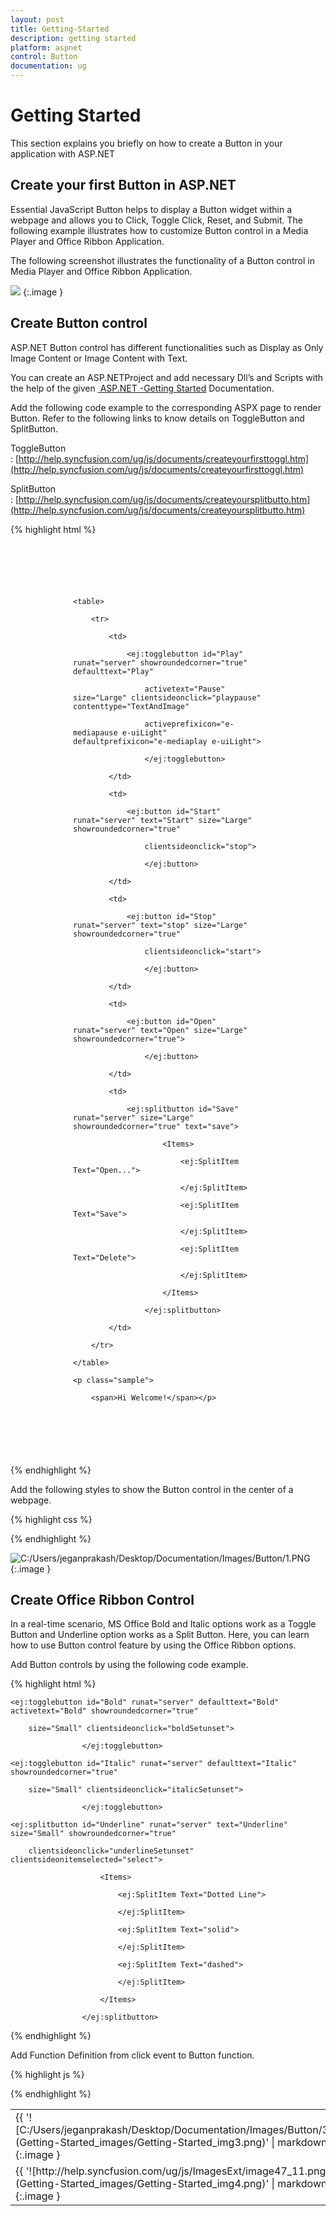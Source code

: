 ```yaml
---
layout: post
title: Getting-Started
description: getting started
platform: aspnet
control: Button
documentation: ug
---
```


# Getting Started

This section explains you briefly on how to create a Button in your application with ASP.NET

## Create your first Button in ASP.NET

Essential JavaScript Button helps to display a Button widget within a webpage and allows you to Click, Toggle Click, Reset, and Submit. The following example illustrates how to customize Button control in a Media Player and Office Ribbon Application. 

The following screenshot illustrates the functionality of a Button control in Media Player and Office Ribbon Application.

![](Getting-Started_images/Getting-Started_img1.png)
{:.image }


## Create Button control

ASP.NET Button control has different functionalities such as Display as Only Image Content or Image Content with Text.

You can create an ASP.NETProject and add necessary Dll’s and Scripts with the help of the given [ ASP.NET -Getting Started](http://help.syncfusion.com/ug/js/Documents/gettingstartedwithmv.htm) Documentation.

 Add the following code example to the corresponding ASPX page to render Button. Refer to the following links to know details on ToggleButton and SplitButton.

ToggleButton : [http://help.syncfusion.com/ug/js/documents/createyourfirsttoggl.htm](http://help.syncfusion.com/ug/js/documents/createyourfirsttoggl.htm)

SplitButton : [http://help.syncfusion.com/ug/js/documents/createyoursplitbutto.htm](http://help.syncfusion.com/ug/js/documents/createyoursplitbutto.htm)



{% highlight html %}

<div class="case1">

    <table>

        <tr>

            <td>

                <ej:togglebutton id="Play" runat="server" showroundedcorner="true" defaulttext="Play"

                    activetext="Pause" size="Large" clientsideonclick="playpause" contenttype="TextAndImage"

                    activeprefixicon="e-mediapause e-uiLight" defaultprefixicon="e-mediaplay e-uiLight">

                    </ej:togglebutton>

            </td>

            <td>

                <ej:button id="Start" runat="server" text="Start" size="Large" showroundedcorner="true"

                    clientsideonclick="stop">

                    </ej:button>

            </td>

            <td>

                <ej:button id="Stop" runat="server" text="stop" size="Large" showroundedcorner="true"

                    clientsideonclick="start">

                    </ej:button>

            </td>

            <td>

                <ej:button id="Open" runat="server" text="Open" size="Large" showroundedcorner="true">

                    </ej:button>

            </td>

            <td>

                <ej:splitbutton id="Save" runat="server" size="Large" showroundedcorner="true" text="save">

                        <Items>

                            <ej:SplitItem Text="Open...">

                            </ej:SplitItem>

                            <ej:SplitItem Text="Save">

                            </ej:SplitItem>

                            <ej:SplitItem Text="Delete">

                            </ej:SplitItem>

                        </Items>

                    </ej:splitbutton>

            </td>

        </tr>

    </table>

    <p class="sample">

        <span>Hi Welcome!</span></p>

</div>



{% endhighlight %}

Add the following styles to show the Button control in the center of a webpage. 

{% highlight css %}

<style type="text/css">



        ul li span {

            color: white;

        }



        .case1 {

            margin: 100px;

        }



        .officeribben {

            margin: 100px;

        }



        .sample {

            margin: 100px;

        }



        .audiodiv {

            margin: 100px;

        }

    </style>



{% endhighlight %}



![C:/Users/jeganprakash/Desktop/Documentation/Images/Button/1.PNG](Getting-Started_images/Getting-Started_img2.png)
{:.image }


## Create Office Ribbon Control

In a real-time scenario, MS Office Bold and Italic options work as a Toggle Button and Underline option works as a Split Button. Here, you can learn how to use Button control feature by using the Office Ribbon options.

Add Button controls by using the following code example. 

{% highlight html %}

<td>

    <ej:togglebutton id="Bold" runat="server" defaulttext="Bold" activetext="Bold" showroundedcorner="true"

        size="Small" clientsideonclick="boldSetunset">

                    </ej:togglebutton>

</td>

<td>

    <ej:togglebutton id="Italic" runat="server" defaulttext="Italic" showroundedcorner="true"

        size="Small" clientsideonclick="italicSetunset">

                    </ej:togglebutton>

</td>

<td>

    <ej:splitbutton id="Underline" runat="server" text="Underline" size="Small" showroundedcorner="true"

        clientsideonclick="underlineSetunset" clientsideonitemselected="select">

                        <Items>

                            <ej:SplitItem Text="Dotted Line">

                            </ej:SplitItem>

                            <ej:SplitItem Text="solid">

                            </ej:SplitItem>

                            <ej:SplitItem Text="dashed">

                            </ej:SplitItem>

                        </Items>

                    </ej:splitbutton>

</td>



{% endhighlight %}

Add Function Definition from click event to Button function. 

{% highlight js %}

<script type="text/javascript">

    function boldSetunset(e) {

        if (e.isChecked) {

            $(".sample span").wrap("<b></b>");<%--add the bold tag to span--%>

        }

        else {

            $(".sample span").unwrap("<b></b>");<%--remove the bold tag to span--%>

        }

    }

    function italicSetunset(e) {

        if ($(".sample span").parents().is("i")) {

            $(".sample span").unwrap("<i></i>");<%--remove the italic tag to span--%>

        }

        else {

            $(".sample span").wrap("<i></i>");<%--add the italic tag to span--%>

        }

    }

    function underlineSetunset(e) {

        if ($(".sample span").parents().is("u")) {

            $(".sample span").unwrap("<u></u>");<%--remove the underline tag to span--%>

        } else {

            $(".sample span").wrap("<u></u>");<%--add the underline tag to span--%>

        }

    }

    function select(e) {

        if ($(".sample span:last-child").parents().is("span")) {

            $(".sample #under span").unwrap("<span id='under'></span>");

        }



        switch (e.events.text) {



            case "Dotted Line": $(".sample span").wrap("<span id='under' style='border-bottom: 1px dotted #000000;'></span>");

                break;



            case "solid": $(".sample span").wrap("<span id='under' style='border-bottom: 1px solid #000000;'></span>");

                break;



            case "dashed": $(".sample span").wrap("<span id='under' style='border-bottom: 1px dashed #000000;'></span>");

                break;

        }

    }



</script>



{% endhighlight %}



<table>
<tr>
<td>
{{ '![C:/Users/jeganprakash/Desktop/Documentation/Images/Button/3.PNG](Getting-Started_images/Getting-Started_img3.png)' | markdownify }}
{:.image }
</td></tr>
<tr>
<td>
{{ '![http://help.syncfusion.com/ug/js/ImagesExt/image47_11.png](Getting-Started_images/Getting-Started_img4.png)' | markdownify }}
{:.image }
</td></tr>
</table>


